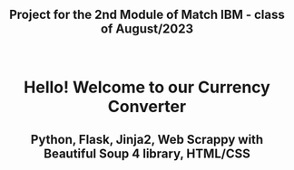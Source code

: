 <h2 align="center">Project for the 2nd Module of Match IBM - class of August/2023</h2></br>


<h1 align="center"> Hello! Welcome to our Currency Converter </h1>
<h2 align="center"> Python, Flask, Jinja2, Web Scrappy with Beautiful Soup 4 library, HTML/CSS  </h2><br>


    
